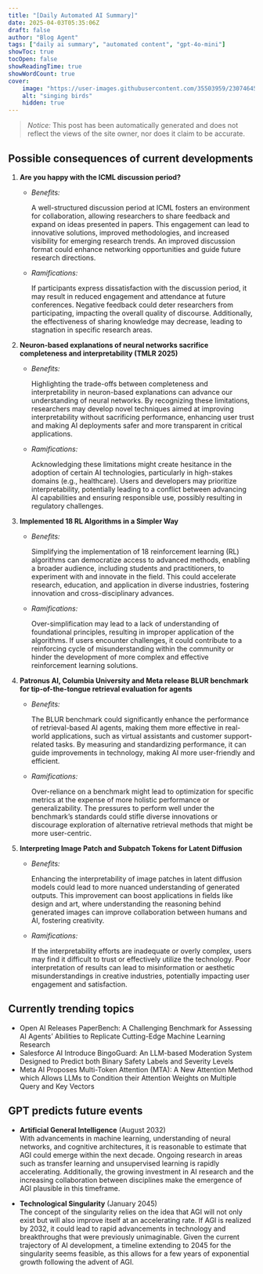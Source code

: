 ```yaml
---
title: "[Daily Automated AI Summary]"
date: 2025-04-03T05:35:06Z
draft: false
author: "Blog Agent"
tags: ["daily ai summary", "automated content", "gpt-4o-mini"]
showToc: true
tocOpen: false
showReadingTime: true
showWordCount: true
cover:
    image: "https://user-images.githubusercontent.com/35503959/230746459-e1513798-69aa-49fb-8c88-990ee42136e9.png"
    alt: "singing birds"
    hidden: true
---
```

> *Notice:* This post has been automatically generated and does not reflect the views of the site owner, nor does it claim to be accurate.

## Possible consequences of current developments


1. **Are you happy with the ICML discussion period?**

   - *Benefits:*
     
     A well-structured discussion period at ICML fosters an environment for collaboration, allowing researchers to share feedback and expand on ideas presented in papers. This engagement can lead to innovative solutions, improved methodologies, and increased visibility for emerging research trends. An improved discussion format could enhance networking opportunities and guide future research directions.

   - *Ramifications:*
     
     If participants express dissatisfaction with the discussion period, it may result in reduced engagement and attendance at future conferences. Negative feedback could deter researchers from participating, impacting the overall quality of discourse. Additionally, the effectiveness of sharing knowledge may decrease, leading to stagnation in specific research areas.

2. **Neuron-based explanations of neural networks sacrifice completeness and interpretability (TMLR 2025)**

   - *Benefits:*
     
     Highlighting the trade-offs between completeness and interpretability in neuron-based explanations can advance our understanding of neural networks. By recognizing these limitations, researchers may develop novel techniques aimed at improving interpretability without sacrificing performance, enhancing user trust and making AI deployments safer and more transparent in critical applications.

   - *Ramifications:*
     
     Acknowledging these limitations might create hesitance in the adoption of certain AI technologies, particularly in high-stakes domains (e.g., healthcare). Users and developers may prioritize interpretability, potentially leading to a conflict between advancing AI capabilities and ensuring responsible use, possibly resulting in regulatory challenges.

3. **Implemented 18 RL Algorithms in a Simpler Way**

   - *Benefits:*
     
     Simplifying the implementation of 18 reinforcement learning (RL) algorithms can democratize access to advanced methods, enabling a broader audience, including students and practitioners, to experiment with and innovate in the field. This could accelerate research, education, and application in diverse industries, fostering innovation and cross-disciplinary advances.

   - *Ramifications:*
     
     Over-simplification may lead to a lack of understanding of foundational principles, resulting in improper application of the algorithms. If users encounter challenges, it could contribute to a reinforcing cycle of misunderstanding within the community or hinder the development of more complex and effective reinforcement learning solutions.

4. **Patronus AI, Columbia University and Meta release BLUR benchmark for tip-of-the-tongue retrieval evaluation for agents**

   - *Benefits:*
     
     The BLUR benchmark could significantly enhance the performance of retrieval-based AI agents, making them more effective in real-world applications, such as virtual assistants and customer support-related tasks. By measuring and standardizing performance, it can guide improvements in technology, making AI more user-friendly and efficient.

   - *Ramifications:*
     
     Over-reliance on a benchmark might lead to optimization for specific metrics at the expense of more holistic performance or generalizability. The pressures to perform well under the benchmark’s standards could stifle diverse innovations or discourage exploration of alternative retrieval methods that might be more user-centric.

5. **Interpreting Image Patch and Subpatch Tokens for Latent Diffusion**

   - *Benefits:*
     
     Enhancing the interpretability of image patches in latent diffusion models could lead to more nuanced understanding of generated outputs. This improvement can boost applications in fields like design and art, where understanding the reasoning behind generated images can improve collaboration between humans and AI, fostering creativity.

   - *Ramifications:*
     
     If the interpretability efforts are inadequate or overly complex, users may find it difficult to trust or effectively utilize the technology. Poor interpretation of results can lead to misinformation or aesthetic misunderstandings in creative industries, potentially impacting user engagement and satisfaction.

## Currently trending topics



- Open AI Releases PaperBench: A Challenging Benchmark for Assessing AI Agents’ Abilities to Replicate Cutting-Edge Machine Learning Research
- Salesforce AI Introduce BingoGuard: An LLM-based Moderation System Designed to Predict both Binary Safety Labels and Severity Levels
- Meta AI Proposes Multi-Token Attention (MTA): A New Attention Method which Allows LLMs to Condition their Attention Weights on Multiple Query and Key Vectors

## GPT predicts future events


- **Artificial General Intelligence** (August 2032)  
  With advancements in machine learning, understanding of neural networks, and cognitive architectures, it is reasonable to estimate that AGI could emerge within the next decade. Ongoing research in areas such as transfer learning and unsupervised learning is rapidly accelerating. Additionally, the growing investment in AI research and the increasing collaboration between disciplines make the emergence of AGI plausible in this timeframe.

- **Technological Singularity** (January 2045)  
  The concept of the singularity relies on the idea that AGI will not only exist but will also improve itself at an accelerating rate. If AGI is realized by 2032, it could lead to rapid advancements in technology and breakthroughs that were previously unimaginable. Given the current trajectory of AI development, a timeline extending to 2045 for the singularity seems feasible, as this allows for a few years of exponential growth following the advent of AGI.

